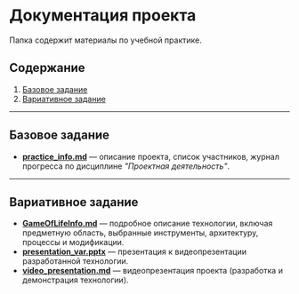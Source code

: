 # Документация проекта

Папка содержит материалы по учебной практике.

## Содержание

1. [Базовое задание](#базовое-задание)
2. [Вариативное задание](#вариативное-задание)

---

## Базовое задание

- [**practice_info.md**](docs/practice_info.md) — описание проекта, список участников, журнал прогресса по дисциплине *"Проектная деятельность"*.

---

## Вариативное задание

- [**GameOfLifeInfo.md**](docs/GameOfLifeInfo.m) — подробное описание технологии, включая предметную область, выбранные инструменты, архитектуру, процессы и модификации.
- [**presentation_var.pptx**](docs/presentation.pptx) — презентация к видеопрезентации разработанной технологии.
- [**video_presentation.md**](docs/Video_Presentation.md) — видеопрезентация проекта (разработка и демонстрация технологии).

